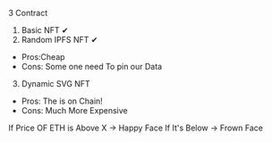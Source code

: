 3 Contract

1. Basic NFT ✔
2. Random IPFS NFT ✔
- Pros:Cheap
- Cons: Some one need To pin our Data

3. Dynamic SVG NFT
- Pros: The is on Chain!
- Cons: Much More Expensive 

If Price OF ETH is Above X -> Happy Face
If It's Below -> Frown Face

